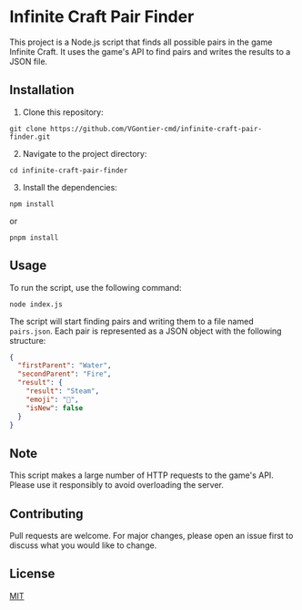 # Infinite Craft Pair Finder

This project is a Node.js script that finds all possible pairs in the game Infinite Craft. It uses the game's API to find pairs and writes the results to a JSON file.

## Installation

1. Clone this repository:
```
git clone https://github.com/VGontier-cmd/infinite-craft-pair-finder.git
```
2. Navigate to the project directory:
```
cd infinite-craft-pair-finder
```
3. Install the dependencies:
```
npm install 
```
or
```
pnpm install 
```
    
## Usage

To run the script, use the following command:

```
node index.js
```

The script will start finding pairs and writing them to a file named `pairs.json`. Each pair is represented as a JSON object with the following structure:

```json
{
  "firstParent": "Water",
  "secondParent": "Fire",
  "result": {
    "result": "Steam",
    "emoji": "💨",
    "isNew": false
  }
}
```

## Note

This script makes a large number of HTTP requests to the game's API. Please use it responsibly to avoid overloading the server.

## Contributing

Pull requests are welcome. For major changes, please open an issue first to discuss what you would like to change.

## License

[MIT](https://choosealicense.com/licenses/mit/)
